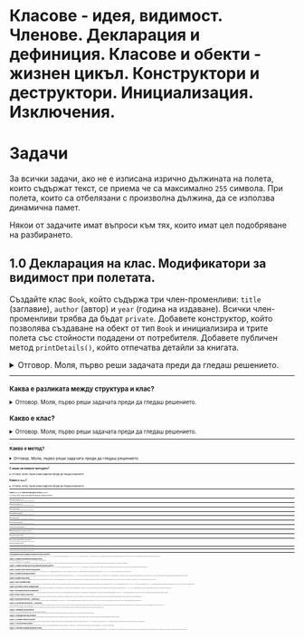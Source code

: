# Класове - идея, видимост. Членове. Декларация и дефиниция. Класове и обекти - жизнен цикъл. Конструктори и деструктори. Инициализация. Изключения.

# Задачи

За всички задачи, ако не е изписана изрично дължината на полета, които съдържат текст, се приема че са максимално `255` символа.
При полета, които са отбелязани с произволна дължина, да се използва динамична памет.

Някои от задачите имат въпроси към тях, които имат цел подобряване на разбирането.

## 1.0 Декларация на клас. Модификатори за видимост при полетата.

Създайте клас `Book`, който съдържа три член-променливи: `title` (заглавие), `author` (автор) и `year` (година на издаване). Всички член-променливи трябва да бъдат `private`. Добавете конструктор, който позволява създаване на обект от тип `Book` и инициализира и трите полета със стойности подадени от потребителя. Добавете публичен метод `printDetails()`, който отпечатва детайли за книгата.

<details>
<summary>Отговор. Моля, първо реши задачата преди да гледаш решението.</summary>

<small><b>Пример 1: Решение на задача 1 чрез новата концепция `class`</b><small>

```c++
#include <iostream>
#include <cstring>

using std::cin;
using std::cout;
using std::endl;

const unsigned int MAX_STRING_LENGTH = 255;
const unsigned int T_ZERO_LENGTH = 1;

class Book {
private:
    char title[MAX_STRING_LENGTH + T_ZERO_LENGTH];
    char author[MAX_STRING_LENGTH + T_ZERO_LENGTH];
    int publishYear;

public:
    Book(const char * title, const char * author, int publishYear) {
        strncpy(this->title, title, MAX_STRING_LENGTH);
        this->title[MAX_STRING_LENGTH] = '\0';
        
        strncpy(this->author, author, MAX_STRING_LENGTH);
        this->author[MAX_STRING_LENGTH] = '\0';
        
        this->publishYear = publishYear;
    }
    
    void printDetailsToConsole() {
        cout << "Title: "<< title << endl;
        cout << "Author: " << author << endl;
        cout << "Year of publishing: " << publishYear << endl;
        cout << endl;
    }
};

int main() {
    Book childrenBook = Book("The neverending story", "Michael Ende", 1979);
    
    childrenBook.printDetailsToConsole();
    
    return 0;
}
```

</details>

---

### Каква е разликата между структура и клас?

<details>
<summary>Отговор. Моля, първо реши задачата преди да гледаш решението.</summary>

#### public access modifier
Всъщност когато създадем структура по следния начин:

```c++
struct Point3D {
	double x;
	double y;
	double z;
};
```

C++ я вижда по следния начин:
```c++
struct Point3D {
public: 
	double x;
	double y;
	double z;
};
```

`public:` прави следното: Всички под него е публично достъпно, което означава, че ако създадем обект от тип `Point3D`, можем да вземаме или променяме стойността.
Тоест, по подразбиране полетата и методите на структурите са публични - достъпни от всеки, които има обект от тази структура.
![alt text](./assets/image-2.png)


#### private access modifier

От друга страна, когато направим клас:

```c++
class Point2D {
	double x;
	double y;
};
```

В C++, класовете по подразбиране не дават достъп полетата и методите си.
```c++
class Point2D {
private:
	double x;
	double y;
};
```
Например, ако използваме оператор точка, нямаме достъп нито до `x`, нито до `y`.
![alt text](./assets/image-3.png)

`private:` прави полетата достъпни докато дефинираме класа, но не и когато създадем обект от него.


#### combining private and public access modifiers
Целта на това е да имаме контрол над това, как искаме нашият клас (или структура) да бъдат използвани. 

Можем да комбинираме `private` и `public` по следния начин:

```c++
class Point2D {
private:
	double x;
	double y;

public:
	double z;
};

```

Ефектът е, че обекти от тип `Point2D`, имат достъп само до `z` тъй като само то е публично.
![alt text](./assets/image-4.png)

В програмирането `public` и `private` се наричат модификатори за достъп (access modifiers) - контролират достъпа до дадени данни.

В крайна сметка единствената истинска разлика между структурите и класовете е следната - по подразбиране, полетата и методите на структурите са `public`, а на класовете `private`.

Семантиката обаче е напълно различна, общоприето правило при програмистите в индустрията е, че структурите са просто преносителни на данни, т.е. обикновено имат само полета и групират дадени данни. От друга страна класовете групират данни и операции върху тези данни. С времето ще стане ясно.

</details>

### Какво е клас?

<details>
<summary>Отговор. Моля, първо реши задачата преди да гледаш решението.</summary>
Класовете обединяват данни и операциите върху тези данни.
В случая данните са (заглавие, автор, година), а операциите върху тях са (инициализация, принтиране).

Ако трябваше да решим тази задача със знанията, които имаме досега, т.е. структури и функции, би изглеждала така:

<details>
<summary>Решение на задача 1 чрез структури и функции</summary>

<small><b>Пример 2: Решение на задача 1 чрез познатия ни материал досега - структури и функции </b><small>

```c++
#include <iostream>
#include <cstring>

using std::cin;
using std::cout;
using std::endl;

const unsigned int MAX_STRING_LENGTH = 255;
const unsigned int T_ZERO_LENGTH = 1;

struct Book {
    char title[MAX_STRING_LENGTH + T_ZERO_LENGTH];
    char author[MAX_STRING_LENGTH + T_ZERO_LENGTH];
    int publishYear;
};

void createBook(Book& book, const char * title, const char * author, int publishYear) {
        strncpy(book.title, title, MAX_STRING_LENGTH);
        book.title[MAX_STRING_LENGTH] = '\0';
        
        strncpy(book.author, author, MAX_STRING_LENGTH);
        book.author[MAX_STRING_LENGTH] = '\0';
        
        book.publishYear = publishYear;
    }
    
    void printBookDetailsToConsole(const Book& book) {
        cout << "Title: "<< book.title << endl;
        cout << "Author: " << book.author << endl;
        cout << "Year of publishing: " << book.publishYear << endl;
        cout << endl;
    }


int main() {
    Book childrenBook;
    createBook(childrenBook, "The neverending story", "Michael Ende", 1979);
    
    printBookDetailsToConsole(childrenBook);
    
    return 0;
}


```

</details>

Главният проблем на този код е, че данните (`struct Book`) и операциите, които работят с тях (`createBook`, `printBookDetailsToConsole`) са разделени. Ако имахме още 10 операции с книги, щяхме да имаме още 10 подобни функции. Това става много проблемно за четенето и разбирането на кода, особено когато добавим и още 10 структури, които със себе си носят още функции.

Класовете ни позволят да съберем тези данни, да ги скрием от външният свят и операциите върху тях в едно.

</details>


--- 

### Какво е метод?

<details>
<summary>Отговор. Моля, първо реши задачата преди да гледаш решението.</summary>

Функциите са блок от код, които имат имена и изпълняват дадена задача. 

Те са независими, т.е. можем да ги използваме директно. От друга страна, например полетата на една структура са недостъпни без да имаме обект на тази структура.

Методите комбинират функциите и полетата, те са фукнции дефинирани в контекста на дадена структура или клас. Не могат да бъдат използвани без да има инстанция от дадената структура или клас.

На много прост език - ако една функция е дефинирана между отварящата и затваряща скобка на дадена структура или клас, то тя е **метод**(англ: method).
Ако е дефинарана самостоятелна, то тя е **функция**. 

Нека илюстрираме разликата между двете със следния пример.
<small><b>Пример 3: `struct Point3D` + функция `print` </b><small>

```c++
#include <iostream>
#include <cstring>

using std::cin;
using std::cout;
using std::endl;

struct Point3D {
	double x;
	double y;
	double z;
};

void print(const Point3D& p)
{
	cout << "(" << p.x << ", " << p.y << ", " << p.z << ")" << endl;
}

int main() {
	Point3D p = { 1, 2, 3 };
	Point3D p2 = { 4, 5, 6 };

	print(p); // (1, 2, 3)
	print(p2); // (4, 5, 6)

	return 0;
}
```
<small><b>Пример 4: Визуализация - създаване на обекти и извикване на функцията `print()` </b><small>
![alt text](./assets/image.png)


Ако искаме да превърнем функцията `print` в метод, просто я преместваме самата структура(или клас).

<small><b>Пример 5: `struct Point3D` + метод `print` </b><small>

```c++
#include <iostream>
#include <cstring>

using std::cin;
using std::cout;
using std::endl;

struct Point3D {
	double x;
	double y;
	double z;

	// 1. Move print() function in to the context of Point3D.
	// 2. Remove input parameter const Point3D& p. Since we're in the context of the structure, we have direct access to its fields.
	void print()
	{
		cout << "(" << x << ", " << y << ", " << z << ")" << endl;
	}
};


int main() {
	Point3D p = { 1, 2, 3 };
	Point3D p2 = { 4, 5, 6 };

	// instead of calling a function and passsing the point object -> print(p), access the print method
	p.print(); // (1, 2, 3)
	p2.print(); // (4, 5, 6)

	return 0;
}

```

<small><b>Пример 6: Визуализация - създаване на обекти и извикване на **метод** `print()` </b><small>
![alt text](./assets/image-1.png)

</details>


--- 

### С какво ни помагат методите?

<details>
<summary>Отговор. Моля, първо реши задачата преди да гледаш решението.</summary>

1. В контекстът на структурите и класове са много удобни. Те ни дават достъп до полетата на структурите или класовете. 
Аргументите, които досега трябваше да подаваме като параметър `void print(const Point3D& p)`, вече са ненужни, тъй като сме в контекстът на самата структура или клас, имаме просто `void print()`, където методът има достъп до полетата, които в предишния пример биха принадлежали на `const Point3D& p`.

2. Извикването е по-интуитивно `print(p)` срещу `p.print()` при методите. Това става доста по-ясно когато имаме много аргументи.
Например `p.distanceTo(p2)` е по-ясно от `distanceTo(p, p2)`.

3. При класовете, методите имат достъп по `private` полетата, които по-принцип са недостъпни. Надолу има въпрос, които изяснява тематиката около `private`.
</details>


### Какво е `this`?

<details>
<summary>Отговор. Моля, първо реши задачата преди да гледаш решението.</summary>
Указател към текущата инстанция на класа. Има различни приложение, за момента едно от тях е, че ни позволява да имаме методи, които имат параметри с имена, които съвпадат с имената на полетата на структурата и класа.

Разгледайте разликите между тези 2 примера на `print()`. Всъщност няма такива.

<small><b>Пример xxxx: ??? </b><small>

```c++
#include <iostream>
#include <cstring>

using std::cin;
using std::cout;
using std::endl;

struct Point3D {
	double x;
	double y;
	double z;

	void print()
	{
		// 1. When p.print() is called, this->x = 1, this->y = 2, this->z = 3.
		// 2. When p2.print() is called, this->x = 4, this->y = 5, this->z = 6.
		cout << "(" << this->x << ", " << this->y << ", " << this->z << ")" << endl;
	}

    // 3. Completely same as the print() above. If we skip used "this->" it is implicitly added by the compiler.
    void print()
	{
		cout << "(" << x << ", " << y << ", " << z << ")" << endl;
	}

    // 4. Enables defining a second "double z" for methods, as we can reference our field "double z" through "this->z".
	bool hasEqualZ(double z)
	{
		return this->z == z;
	}
};


int main() {
	Point3D p = { 1, 2, 3 };
	Point3D p2 = { 4, 5, 6 };

	p.print(); // (1, 2, 3)
	p2.print(); // (4, 5, 6)

	return 0;
}

```

В случая, ако сложим `breakpoint` на `print()` метода,

1. При изпълнението на `p.print()`, `this` ще сочи към `0x40` и `this->x == 1`.
2. При изпълнението на `p2.print()`, `this` ще сочи към `0x49` и `this->x == 4`

<small><b>Пример xxxx: ??? </b><small>
![alt text](./assets/image-5.png)

</details>

--- 


### Какво е `private`? Има ли нещо друго освен `private`?

<details>
<summary>Отговор. Моля, първо реши задачата преди да гледаш решението.</summary>

Даден код в един клас, можем да разделим на 2 части, `public` и `private`.
`public` кодът е това, до което има достъп потребителя на този код, ако вземем една пералня, `public` частта от нея биха били бутоните, които ни предлагат различни функции за пране на нашите дрехи.

От друга страна `private` е код, до който потребителя няма достъп, той е съдържа вътрешната логика и всякакви подпомагащи функции, които са нужни за да се свърши очакваната работа. В метафората за пералнята, `private` са всички други неща, които има и прави пералнята, за да изпълни функционалностите на публичната част.

В примера, публичната функционалност на класа `Point3D` е да го инициализираме чрез `init()` и да проверим дали дадена точна е на по-малко разтояние от даденото с метода `isWithinDistance()`.

За да проверим дали дадена точна е на по-малко дистанция от очакваната има нужда да пресметнем дистанцията между двете точки, това правим чрез метода `calculateDistanceTo`, който е `private`, т.е. можем да го използваме във всички `public` и `private` методи, но не можем да го използваме извън класа, т.е чрез обект от този клас.

Защо? Защото така сме решили. Когато получим проблем, който трябва да решим, ние моделираме решение, в което ще участвам много различни класове, много важна част от решението е да преценим какви класове ще имаме и какви ще публичните им методи, защото тези класове ще взаимодействат един с друг, точно чрез публичните си методи, ще получават данни от другите класове чрез тях и ще връщат данни да другите класове чрез тях. `private` методите главно ще отговарят за изпълнението на ключовата част от работата, която не е важна за останалите класове, те се интересуват само от резултата.

Следният пример илюстрира разделението на `public` и `private`:

<small><b>Пример xxxx: ??? </b><small>

```c++
#include <iostream>
#include <cstring>

using std::cin;
using std::cout;
using std::endl;


class Point3D {
private:
    double x;
    double y;
    double z;
    
    double calculateDistanceTo(const Point3D& other) const {
        return sqrt(pow(other.x - x, 2) + pow(other.y - y, 2) + pow(other.z - z, 2));
    }
public:
    void init(double x, double y, double z) {
        this->x = x;
        this->y = y;
        this->z = z;
    }
    
    bool isWithinDistance(const Point3D& other, double distance) {
        double actualDistance = calculateDistanceTo(other);
        return actualDistance <= distance;
    }
};

int main() {
    Point3D p1;
    p1.init(1, 1, 1);
    
    Point3D p2;
    p2.init(2, 2, 2);
    
    cout << p1.isWithinDistance(p2, 2) << endl;
    
    return 0;
}

```

<small><b>Пример xxxx: ??? </b><small>
![Alt text](./assets/image-6.png)

</details>

---

### Защо искаме нещо да е `private`?

<details>
<summary>Отговор. Моля, първо реши задачата преди да гледаш решението.</summary>
Една от основните принципи на ООП-то е енкапсулация(`encapsulation`), виж надолу.

`private` ни дава два плюса:
1. **Защита на данните** - когато нещо е `private`, то не може да бъде променено отвън класа, т.е. имаме пълен контрол над валидността на нашите данни
2. **Скриване на имплементация** - Дадена калкулация, може да е хиляди редове код, всичко това можем да скрием в `private` методи и да имаме само 1 публичен, които връща резултата. Това безкрайно много опростява използването на тази функционалност.

</details>

--- 

### Защо искаме нещо да е `public`?

<details>
<summary>Отговор. Моля, първо реши задачата преди да гледаш решението.</summary>

`public` и `private` се допълват взаимно, `public` ни дава:
1. **Контрол над формата на класа спрямо външния свят** - имаме пълния контрол как искаме да изглежда това, което останалите класове виждат и използват. Как се казват методите, какво връщат, какви параметри приемат, дали дадени полета са достъпни или не
2. **Леснота при употреба** - тъй като за външния свят само и единствено публичните методи и полета са видими, то тъй като сме скрили всичко сложно вътре в класа, на външния свят показваме най-лесната за разбиране част, която прави този клас полезен.

</details>

--- 

### Какво е енкапсулация?

<details>
<summary>Отговор. Моля, първо реши задачата преди да гледаш решението.</summary>
Енкапсулацията е абстрактната идея за групирането на данните и операциите върху тях в едно.
Тази абстрактна идея приложена в ООП-то са **класовете**:
1. Данните са `public` и `private` полетата на класа
2. операциите върху тях са `public` и `private` методите на класа

Целите на енкапсулирането на данни и операциите върху тях са самите цели на `private access modifier`-a:
1. **Защита на данните** - ако пишем банков софтуер, не искаме да може се теглят пари от банкови сметки с отрицателен баланс
2. **Скриване на сложността** - не искаме потребителят да изпълнява 15 метода, за да свърши една операция, вместо това имаме 1 публичен метод, който извиква 15-те `private` метода.

Ползите от енкапсулацията са:
1. **Подробена разделеност на кода** - всеки клас прави едно нещо и го прави добре, сложността е скрита в него и той взаимодейства чрез своя `public interface` (публичен интерфейс) с останалите класове по най-лесния начин.
2. **По-голяма гъвкавост и поддръжка** - тъй като другите класове имат достъп само до публичния интерфейс на нашия код, стига да не го променяме, можем да променяме колкото е нужно в `private` частта.
3. **Подобрена сигурност на данните** - Ако не можем да променим нещо, няма да го променим по погрешка или дори и да искаме.

В крайна сметка това е абстракна идея, която прилагаме на практика, чрез пособите на C++ - класове, полета, методи, модификатори за достъп + нашата нагласа и моделиране на проблемите, с които се сблъскваме.

</details>

--- 

### Какво е публичен интерфейс?

<details>
<summary>Отговор. Моля, първо реши задачата преди да гледаш решението.</summary>
Следните отговори на този въпрос са еквивалентни:
1. Това, което вижда светът, която използва вашия клас
2. Публичните методи и полета
3. Бутоните на пералнята

Защо?
Класът се разделя на `public` и `private` част спрямо принципът енкапсулация. `public` е частта на класа, която e достъпва от пограмистите които използват този клас. В случая ние сме авторите и потребителите на класовете, които използваме. Друго име за публичната част на един клас е `public interface`(това не е ключова дума в c++, а общ език на програмстите).

</details>

--- 


### Какво е конструктор?

<details>
<summary>Отговор. Моля, първо реши задачата преди да гледаш решението.</summary>

</details>

--- 

### Как се използва конструктор?

<details>
<summary>Отговор. Моля, първо реши задачата преди да гледаш решението.</summary>

</details>

---

### С какво е полезен конструкторът?

<details>
<summary>Отговор. Моля, първо реши задачата преди да гледаш решението.</summary>

</details>

---

### Можем ли да имаме повече от един конструктор?

<details>
<summary>Отговор. Моля, първо реши задачата преди да гледаш решението.</summary>

</details>

---

### Какво е жизнен цикъл на обект?

<details>
<summary>Отговор. Моля, първо реши задачата преди да гледаш решението.</summary>

</details>

---

### Кога използвам структура? Кога използвам клас?

<details>
<summary>Отговор. Моля, първо реши задачата преди да гледаш решението.</summary>

</details>

### За какво използваме класовете?

<details>
<summary>Отговор. Моля, първо реши задачата преди да гледаш решението.</summary>

</details>


---

### 

<details>
<summary>Отговор. Моля, първо реши задачата преди да гледаш решението.</summary>

</details>

---

###

<details>
<summary>Отговор. Моля, първо реши задачата преди да гледаш решението.</summary>

</details>

--- 

## 1.1 Инстанциране на клас. Промяна на стойностите на полетата (setters)
Модифицирайте клас `Book` като добавите публични методи за задаване на нови стойности на полетата `title`, `author` и `year`. Имената на методите трябва да бъдат `setTitle`, `setAuthor` и `setYear`. След това, във функция `main()`, създайте обект от тип `Book`, задайте му начални стойности чрез конструктора, променете стойностите на неговите полета с новосъздадените методи и отпечатайте новите детайли за книгата.

## Задача 1.2 Добавяне на валидация при промяна на полета
Добавете прости проверки в методите `setTitle`, `setAuthor` и `setYear` в класа `Book`, за да осигурите, че:

`title` и `author` не са празни низове.
`year` е по-голяма от 0.

Ако стойностите не отговарят на тези условия, методите не трябва да променят съответните полета. Във функция `main()`, тествайте тези проверки като опитате да зададете невалидни стойности на полетата на обект от тип `Book` и след това отпечатайте детайлите за книгата, за да потвърдите, че промените не са приложени.

## Задача 1.3 Добавяне на методи за достъп до стойностите на полетата (getters)
Разширете класа `Book`, като добавите публични методи, които позволяват достъп до стойностите на полетата `title`, `author` и `year`. Имената на тези методи трябва да бъдат `getTitle`, `getAuthor` и `getYear`. Във функция `main()`, създайте обект от тип `Book`, задайте му стойности, използвайте новите методи за достъп до стойностите на полетата и отпечатайте резултатите на конзолата.

## Задача 1.4 Добавяне на конструктор по подразбиране
Добавете конструктор по подразбиране в класа `Book`, който инициализира `title` и `author` с празен низ, а `year` с 0. Модифицирайте функцията `main()`, така че да създадете обект от тип `Book` без да подавате аргументи на конструктора. Използвайте метода `printDetailsToConsole()`, за да отпечатате стойностите на полетата на този обект.

## Задача 1.5 Добавяне на копиращ конструктор
Добавете копиращ конструктор в класа `Book`, който позволява създаването на нов обект като копие на вече съществуващ. Този конструктор трябва да копира стойностите на `title`, `author` и year от съществуващия обект към новия. Във функцията `main()`, създайте обект от тип `Book`, инициализирайте го с конструктора, и след това използвайте копиращия конструктор, за да създадете копие на този обект. Отпечатайте детайлите за двете книги, за да проверите дали копирането е успешно.

## Задача 1.6 Добавяне на деструктор
Добавете деструктор в класа `Book`. Въпреки че в този пример деструкторът няма да извършва реална работа (тъй като не се използва динамична памет), включете изписване на съобщение до конзолата, което индикира, че деструкторът е извикан. Това ще ви помогне да наблюдавате кога точно обектите от тип Book са унищожени. Тествайте това в `main()` като създадете и унищожите обект от тип `Book`.

## Задача 1.7 Работа с динамична памет
Модифицирайте класа `Book` така, че `title` и `author` да се съхраняват като указатели към `char`, алокирани динамично. Променете конструктора, копиращия конструктор и деструктора, така че да управляват правилно динамичната памет (копиране на низове и освобождаване на ресурси). Също така, модифицирайте методите `setTitle` и `setAuthor`, за да работят с динамична памет. В `main()`, демонстрирайте създаването, копирането и унищожаването на обекти от тип `Book`, които използват динамична памет.

## Задача 1.8 Използване на списък с инициализатори
Добавете конструктор в класа `Book`, който използва списък с инициализатори за членовете, вместо да ги инициализира в тялото на конструктора. Това е по-ефективен начин за инициализация на член-данните, особено когато работим с комплексни типове. Примерите включват конструктор, който приема стойности за `title`, `author` и `year`, и ги задава директно чрез списъка с инициализатори. Покажете как се използва този конструктор в `main()`.

## Задача 1.9 Реализация на оператор за присвояване
Реализирайте оператора за присвояване в класа `Book`, като се уверите, че той коректно копира стойностите на всички полета от един обект в друг, управлявайки динамичната памет адекватно. Това включва проверка за самоприсвояване и освобождаване на старата памет преди копирането на новата. В `main()`, демонстрирайте присвояването на един обект от тип `Book` на друг и проверете дали присвояването е извършено коректно.

## Задача 1.10 Работа с масив от обекти Book
Създайте масив от обекти `Book`. Инициализирайте всеки елемент на масива с различни стойности, като използвате конструктора с параметри, който сте дефинирали по-рано. След това, използвайте цикъл, за да отпечатате детайлите на всяка книга в масива. Това ще ви позволи да демонстрирате уменията си за работа с масиви от обекти и манипулирането им.

## Задача 1.11 Реализация на оператор << за класа Book
Реализирайте оператора за изход `<<` за класа `Book`, така че да може да отпечатате обект от тип `Book` директно към стандартния изход, използвайки `std::cout`. Това включва дефиниране на приятелска функция в класа, която приема `std::ostream&` и обект от тип `Book`, и изписва детайлите за книгата. Тестовете в `main()` трябва да демонстрират тази функционалност.

## Задача 1.12: Презаписване на оператора >> за класа Book

Добавете функционалност към класа `Book`, която позволява обектите от този тип да бъдат четени от стандартния вход (или друг поток вход), използвайки оператора `>>`. Трябва да дефинирате приятелска функция към класа, която презаписва оператора `>>`. Тази функция трябва да прочете заглавието, автора и годината на издаване на книгата, и да зададе прочетените стойности на подадения като аргумент обект от тип `Book`.

`friend std::istream& operator>>(std::istream& in, Book& book);`

Във функцията `main()`, демонстрирайте четенето на информация за една книга от стандартния вход, използвайки оператора `>>`, и след това отпечатайте информацията за книгата, за да потвърдите, че данните са били успешно прочетени и зададени на обекта.

## Задача 2.1: Дефиниране на класа BookStore

Създайте клас `BookStore`, който съдържа масив от обекти `Book`. Включете следните функционалности:

Конструктор по подразбиране, който инициализира празен магазин за книги.
Метод за добавяне на книга в магазина.
Метод за премахване на книга от магазина по заглавие и автор.
Метод за отпечатване на всички книги в магазина.

## Задача 2.2: Реализация на методи за BookStore

Реализирайте методите дефинирани в задача 2.1. Уверете се, че методът за добавяне правилно вмъква нови книги в масива, а методът за премахване изтрива съответната книга, ако тя съществува в магазина. Методът за отпечатване трябва да показва детайлна информация за всяка книга в магазина.

## Задача 2.3: Сортиране на книгите в BookStore

Добавете функционалност в класа `BookStore`, която позволява сортирането на книгите по година на издаване във възходящ ред. Можете да използвате вградени алгоритми за сортиране от стандартната библиотека на C++. Демонстрирайте тази функционалност в `main()`, като добавите няколко книги в магазина и след това отпечатате списъка с книги след сортирането.

## Задача 2.4: Търсене на книга в BookStore

Имплементирайте метод в класа `BookStore`, който позволява търсенето на книга по заглавие и автор. Методът трябва да връща индекса на книгата в масива, ако тя е намерена, или `-1`, ако книгата не съществува в магазина. Тествайте този метод в `main()`, като търсите за конкретна книга.

## Задача 2.5: Запазване и зареждане на BookStore от файл

Разширете класа `BookStore` с методи за запазване на целия магазин за книги в текстов файл и зареждане от такъв файл. Методите save и load трябва да записват и съответно четат всички книги от магазина, използвайки файлов поток. Демонстрирайте тези методи в `main()`, като създадете `BookStore`, добавите няколко книги, запазите магазина в файл, след това заредите магазина от същия файл и отпечатате съдържанието, за да потвърдите, че всички операции са изпълнени успешно.